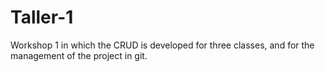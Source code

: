 # Taller-1
Workshop 1 in which the CRUD is developed for three classes, and for the management of the project in git.
